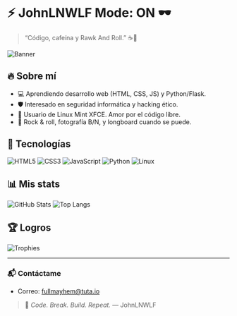 # ⚡ JohnLNWLF Mode: ON 🕶️

> “Código, cafeína y Rawk And Roll.” ☕🤘

![Banner](https://raw.githubusercontent.com/JohnLNWLF/JohnLNWLF/main/assets/banner.png)

## 🔥 Sobre mí
- 💻 Aprendiendo desarrollo web (HTML, CSS, JS) y Python/Flask.
- 🛡️ Interesado en seguridad informática y hacking ético.
- 🐧 Usuario de Linux Mint XFCE. Amor por el código libre.
- 🎸 Rock & roll, fotografía B/N, y longboard cuando se puede.

## 🧰 Tecnologías
![HTML5](https://img.shields.io/badge/-HTML5-E34F26?style=flat&logo=html5&logoColor=white)
![CSS3](https://img.shields.io/badge/-CSS3-1572B6?style=flat&logo=css3)
![JavaScript](https://img.shields.io/badge/-JavaScript-F7DF1E?style=flat&logo=javascript&logoColor=black)
![Python](https://img.shields.io/badge/-Python-3776AB?style=flat&logo=python&logoColor=white)
![Linux](https://img.shields.io/badge/-Linux-FCC624?style=flat&logo=linux)



## 📊 Mis stats
![GitHub Stats](https://github-readme-stats.vercel.app/api?username=JohnLNWLF&show_icons=true&theme=tokyonight)
![Top Langs](https://github-readme-stats.vercel.app/api/top-langs/?username=JohnLNWLF&layout=compact&theme=tokyonight)

## 🏆 Logros
![Trophies](https://github-profile-trophy.vercel.app/?username=JohnLNWLF&theme=darkhub&no-bg=true&no-frame=true)

---

### 📬 Contáctame 
- Correo: fullmayhem@tuta.io

> 🖤 *Code. Break. Build. Repeat.* — JohnLNWLF
